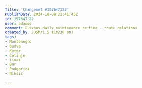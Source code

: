 ```yaml
---
Title: 'Changeset #157647122'
PublishDate: 2024-10-08T21:41:45Z
id: 157647122
user: adamos
comment: Flixbus daily maintenance routine - route relations
created_by: JOSM/1.5 (19230 en)
tags:
- Montenegro
- Budva
- Kotor
- Cetinje
- Tivat
- Bar
- Podgorica
- Nikšić

---
```

